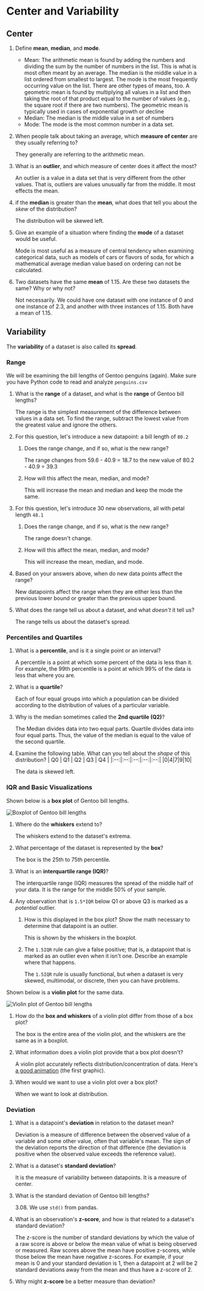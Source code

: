 # Center and Variability

## Center
1. Define **mean**, **median**, and **mode**.
   - Mean: The arithmetic mean is found by adding the numbers and dividing the sum by the number of numbers in the list. This is what is most often meant by an average. The median is the middle value in a list ordered from smallest to largest. The mode is the most frequently occurring value on the list. There are other types of means, too. A geometric mean is found by multiplying all values in a list and then taking the root of that product equal to the number of values (e.g., the square root if there are two numbers). The geometric mean is typically used in cases of exponential growth or decline
   - Median: The median is the middle value in a set of numbers
   - Mode: The mode is the most common number in a data set.

2. When people talk about taking an average, which **measure of center** are they usually referring to?

   They generally are referring to the arithmetic mean.

3. What is an **outlier**, and which measure of center does it affect the most?

   An outlier is a value in a data set that is very different from the other values. That is, outliers are values unusually far from the middle. It most effects the mean.

4. if the **median** is greater than the **mean**, what does that tell you about the _skew_ of the distribution?

    The distribution will be skewed left.

5. Give an example of a situation where finding the **mode** of a dataset would be useful.

   Mode is most useful as a measure of central tendency when examining categorical data, such as models of cars or flavors of soda, for which a mathematical average median value based on ordering can not be calculated.

6. Two datasets have the same **mean** of 1.15. Are these two datasets the same? Why or why not?

   Not necessarily. We could have one dataset with one instance of 0 and one instance of 2.3, and another with three instances of 1.15. Both have a mean of 1.15.

## Variability
The **variability** of a dataset is also called its **spread**.

### Range
We will be examining the bill lengths of Gentoo penguins (again). Make sure you have Python code to read and analyze `penguins.csv`

1. What is the **range** of a dataset, and what is the **range** of Gentoo bill lengths?

   The range is the simplest measurement of the difference between values in a data set. To find the range, subtract the lowest value from the greatest value and ignore the others.

2. For this question, let's introduce a new datapoint: a bill length of `80.2`
   1. Does the range change, and if so, what is the new range?
   
      The range changes from 59.6 - 40.9 = 18.7 to the new value of 80.2 - 40.9 = 39.3
   
   2. How will this affect the mean, median, and mode?

      This will increase the mean and median and keep the mode the same.

3. For this question, let's introduce 30 new observations, all with petal length `48.1`
   1. Does the range change, and if so, what is the new range?
   
      The range doesn't change.
   
   2. How will this affect the mean, median, and mode?

      This will increase the mean, median, and mode.

4. Based on your answers above, when do new data points affect the range?

   New datapoints affect the range when they are either less than the previous lower bound or greater than the previous upper bound.

5. What does the range tell us about a dataset, and what _doesn't_ it tell us?

   The range tells us about the dataset's spread.   

### Percentiles and Quartiles
1. What is a **percentile**, and is it a single point or an interval?

   A percentile is a point at which some percent of the data is less than it. For example, the 99th percentile is a point at which 99% of the data is less that where you are.

2. What is a **quartile**?

   Each of four equal groups into which a population can be divided according to the distribution of values of a particular variable.

3. Why is the median sometimes called the **2nd quartile (Q2)**?

   The Median divides data into two equal parts. Quartile divides data into four equal parts. Thus, the value of the median is equal to the value of the second quartile.

4. Examine the following table. What can you tell about the _shape_ of this distribution?
    | Q0 | Q1 | Q2 | Q3 | Q4 |
    |:--:|:--:|:--:|:--:|:--:|
    |0|4|7|9|10|

   The data is skewed left.

### IQR and Basic Visualizations
Shown below is a **box plot** of Gentoo bill lengths.

![Boxplot of Gentoo bill lengths](assets/img/center-and-variability-boxplot.png)

1. Where do the **whiskers** extend to?

   The whiskers extend to the dataset's extrema.

2. What percentage of the dataset is represented by the **box**?

   The box is the 25th to 75th percentile.

3. What is an **interquartile range (IQR)**?

   The interquartile range (IQR) measures the spread of the middle half of your data. It is the range for the middle 50% of your sample.

4. Any observation that is `1.5*IQR` below Q1 or above Q3 is marked as a _potential_ outlier.
   1. How is this displayed in the box plot? Show the math necessary to determine that datapoint is an outlier.
   
      This is shown by the whiskers in the boxplot.
   
   2. The `1.5IQR` rule can give a false positive; that is, a datapoint that is marked as an outlier even when it isn't one. Describe an example where that happens.

      The `1.5IQR` rule is usually functional, but when a dataset is very skewed, multimodal, or discrete, then you can have problems.

Shown below is a **violin plot** for the same data.

![Violin plot of Gentoo bill lengths](assets/img/center-and-variability-violin.png)

1. How do the **box and whiskers** of a violin plot differ from those of a box plot?

   The box is the entire area of the violin plot, and the whiskers are the same as in a boxplot.

2. What information does a violin plot provide that a box plot doesn't?

   A violin plot accurately reflects distribution/concentration of data. Here's [a good animation](https://blog.bioturing.com/2018/05/16/5-reasons-you-should-use-a-violin-graph/) (the first graphic).

3. When would we want to use a violin plot over a box plot?

   When we want to look at distribution.

### Deviation
1. What is a datapoint's **deviation** in relation to the dataset mean?

   Deviation is a measure of difference between the observed value of a variable and some other value, often that variable's mean. The sign of the deviation reports the direction of that difference (the deviation is positive when the observed value exceeds the reference value).


2. What is a dataset's **standard deviation**?

   It is the measure of variability between datapoints. It is a measure of center.

3. What is the standard deviation of Gentoo bill lengths?

   3.08. We use `std()` from pandas.

4. What is an observation's **z-score**, and how is that related to a dataset's standard deviation?

   The z-score is the number of standard deviations by which the value of a raw score is above or below the mean value of what is being observed or measured. Raw scores above the mean have positive z-scores, while those below the mean have negative z-scores. For example, if your mean is 0 and your standard deviation is 1, then a datapoint at 2 will be 2 standard deviations away from the mean and thus have a z-score of 2.

5. Why might **z-score** be a better measure than deviation?

   
